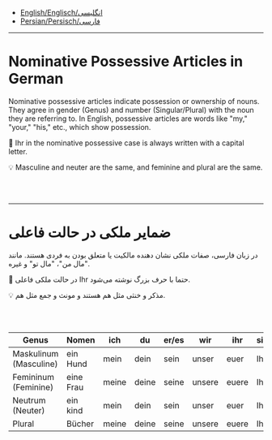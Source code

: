 - [English/Englisch/انگلیسی](#nominative-possessive-articles-in-german)
- [Persian/Persisch/فارسی](#ضمایر-ملکی-در-حالت-فاعلی)


--------------


# Nominative Possessive Articles in German

Nominative possessive articles indicate possession or ownership of nouns. They agree in gender (Genus) and number (Singular/Plural) with the noun they are referring to. In English, possessive articles are words like "my," "your," "his," etc., which show possession.

:memo: Ihr in the nominative possessive case is always written with a capital letter.

:bulb: Masculine and neuter are the same, and feminine and plural are the same.

<br>
<br>

---------------
# ضمایر ملکی در حالت فاعلی

در زبان فارسی، صفات ملکی نشان دهنده مالکیت یا متعلق بودن به فردی هستند. مانند "مال من"، "مال تو" و غیره.

:memo: در حالت ملکی فاعلی Ihr حتما با حرف بزرگ نوشته می‌شود.

:bulb: مذکر و خنثی مثل هم هستند و مونث و جمع مثل هم.



<br>
<br>
  
|Genus| Nomen | ich | du | er/es | wir | ihr | sie/sie/Sie|
|---|---|---|---|---|---|---|---|
|Maskulinum (Masculine)| ein Hund| mein | dein | sein | unser| euer | Ihr |
|Femininum (Feminine)| eine Frau| meine |deine| seine| unsere | euere | Ihre |
|Neutrum (Neuter)| ein kind | mein | dein | sein| unser | euer | Ihr|
|Plural| Bücher| meine| deine|seine| unsere| euere| Ihre|
